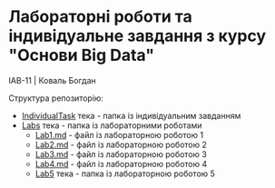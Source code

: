 # Лабораторні роботи та індивідуальне завдання з курсу "Основи Big Data"
ІАВ-11 | Коваль Богдан

Структура репозиторію:
* [IndividualTask](./IndividualTask) тека - папка із індивідуальним завданням
* [Labs](./Labs) тека - папка із лабораторними роботами
    * [Lab1.md](./Labs/Lab1.md) - файл із лабораторною роботою 1
    * [Lab2.md](./Labs/Lab2.md) - файл із лабораторною роботою 2
    * [Lab3.md](./Labs/Lab3.md) - файл із лабораторною роботою 3
    * [Lab4.md](./Labs/Lab4.md) - файл із лабораторною роботою 4
    * [Lab5](./Labs/Lab5) тека - папка із лабораторною роботою 5
